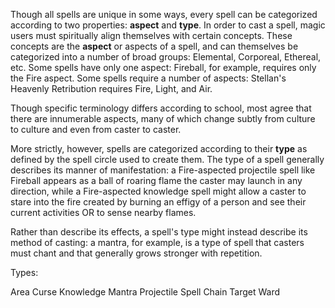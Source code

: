 Though all spells are unique in some ways, every spell can be categorized according to two properties: **aspect** and **type**. In order to cast a spell, magic users must spiritually align themselves with certain concepts. These concepts are the **aspect** or aspects of a spell, and can themselves be categorized into a number of broad groups: Elemental, Corporeal, Ethereal, etc. Some spells have only one aspect: Fireball, for example, requires only the Fire aspect. Some spells require a number of aspects: Stellan's Heavenly Retribution requires Fire, Light, and Air.

Though specific terminology differs according to school, most agree that there are innumerable aspects, many of which change subtly from culture to culture and even from caster to caster. 

More strictly, however, spells are categorized according to their **type** as defined by the spell circle used to create them. The type of a spell generally describes its manner of manifestation: a Fire-aspected projectile spell like Fireball appears as a ball of roaring flame the caster may launch in any direction, while a Fire-aspected knowledge spell might allow a caster to stare into the fire created by burning an effigy of a person and see their current activities OR to sense nearby flames.

Rather than describe its effects, a spell's type might instead describe its method of casting: a mantra, for example, is a type of spell that casters must chant and that generally grows stronger with repetition. 



Types:

Area
Curse
Knowledge
Mantra
Projectile
Spell Chain
Target
Ward

